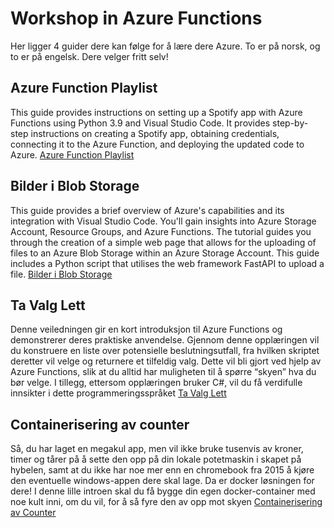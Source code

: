 # Workshop in Azure Functions

Her ligger 4 guider dere kan følge for å lære dere Azure. To er på norsk, og to er på engelsk. Dere velger fritt selv!
## Azure Function Playlist
This guide provides instructions on setting up a Spotify app with Azure Functions using Python 3.9 and Visual Studio Code. It provides step-by-step instructions on creating a Spotify app, obtaining credentials, connecting it to the Azure Function, and deploying the updated code to Azure. 
[Azure Function Playlist](Azure-function-Playlist/README.md)

## Bilder i Blob Storage
This guide provides a brief overview of Azure's capabilities and its integration with Visual Studio Code. You'll gain insights into Azure Storage Account, Resource Groups, and Azure Functions. The tutorial guides you through the creation of a simple web page that allows for the uploading of files to an Azure Blob Storage within an Azure Storage Account. This guide includes a Python script that utilises the web framework FastAPI to upload a file. 
[Bilder i Blob Storage](/BilderIBlobstorage/docs/tutorial.md)


## Ta Valg Lett
Denne veiledningen gir en kort introduksjon til Azure Functions og demonstrerer deres praktiske anvendelse. Gjennom denne opplæringen vil du konstruere en liste over potensielle beslutningsutfall, fra hvilken skriptet deretter vil velge og returnere et tilfeldig valg. Dette vil bli gjort ved hjelp av Azure Functions, slik at du alltid har muligheten til å spørre “skyen” hva du bør velge. I tillegg, ettersom opplæringen bruker C#, vil du få verdifulle innsikter i dette programmeringsspråket 
[Ta Valg Lett](/TaValgLett/README.md)
## Containerisering av counter
Så, du har laget en megakul app, men vil ikke bruke tusenvis av kroner, timer og tårer på å sette den opp på din lokale potetmaskin i skapet på hybelen, samt at du ikke har noe mer enn en chromebook fra 2015 å kjøre den eventuelle windows-appen dere skal lage. Da er docker løsningen for dere! I denne lille introen skal du få bygge din egen docker-container med noe kult inni, om du vil, for å så fyre den av opp mot skyen
[Containerisering av Counter](/containerisering_av_counter/README.md)
